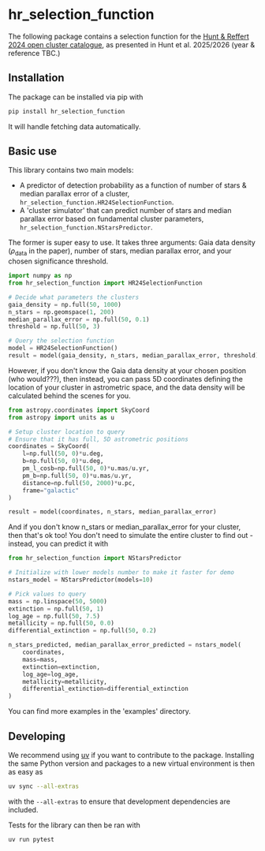 # hr_selection_function

The following package contains a selection function for the [Hunt & Reffert 2024 open cluster catalogue](https://ui.adsabs.harvard.edu/abs/2024A%26A...686A..42H/abstract), as presented in Hunt et al. 2025/2026 (year & reference TBC.)


## Installation

The package can be installed via pip with

```bash
pip install hr_selection_function
```

It will handle fetching data automatically.


## Basic use

This library contains two main models: 

- A predictor of detection probability as a function of number of stars & median parallax error of a cluster, `hr_selection_function.HR24SelectionFunction`.
- A 'cluster simulator' that can predict number of stars and median parallax error based on fundamental cluster parameters, `hr_selection_function.NStarsPredictor`.

The former is super easy to use. It takes three arguments: Gaia data density ($\rho_\mathrm{data}$ in the paper), number of stars, median parallax error, and your chosen significance threshold.

```python
import numpy as np
from hr_selection_function import HR24SelectionFunction

# Decide what parameters the clusters
gaia_density = np.full(50, 1000)
n_stars = np.geomspace(1, 200)
median_parallax_error = np.full(50, 0.1)
threshold = np.full(50, 3)

# Query the selection function
model = HR24SelectionFunction()
result = model(gaia_density, n_stars, median_parallax_error, threshold)
```

However, if you don't know the Gaia data density at your chosen position (who would???), then instead, you can pass 5D coordinates defining the location of your cluster in astrometric space, and the data density will be calculated behind the scenes for you.


```python
from astropy.coordinates import SkyCoord
from astropy import units as u

# Setup cluster location to query
# Ensure that it has full, 5D astrometric positions
coordinates = SkyCoord(
    l=np.full(50, 0)*u.deg,
    b=np.full(50, 0)*u.deg,
    pm_l_cosb=np.full(50, 0)*u.mas/u.yr,
    pm_b=np.full(50, 0)*u.mas/u.yr,
    distance=np.full(50, 2000)*u.pc,
    frame="galactic"
)

result = model(coordinates, n_stars, median_parallax_error)
```

And if you don't know n_stars or median_parallax_error for your cluster, then that's ok too! You don't need to simulate the entire cluster to find out - instead, you can predict it with

```python
from hr_selection_function import NStarsPredictor

# Initialize with lower models number to make it faster for demo
nstars_model = NStarsPredictor(models=10)

# Pick values to query
mass = np.linspace(50, 5000)
extinction = np.full(50, 1)
log_age = np.full(50, 7.5)
metallicity = np.full(50, 0.0)
differential_extinction = np.full(50, 0.2)

n_stars_predicted, median_parallax_error_predicted = nstars_model(
    coordinates, 
    mass=mass, 
    extinction=extinction, 
    log_age=log_age, 
    metallicity=metallicity, 
    differential_extinction=differential_extinction
)
```

You can find more examples in the 'examples' directory.


## Developing

We recommend using [uv](https://docs.astral.sh/uv/) if you want to contribute to the package. Installing the same Python version and packages to a new virtual environment is then as easy as

```bash
uv sync --all-extras
```

with the `--all-extras` to ensure that development dependencies are included.

Tests for the library can then be ran with

```bash
uv run pytest
```